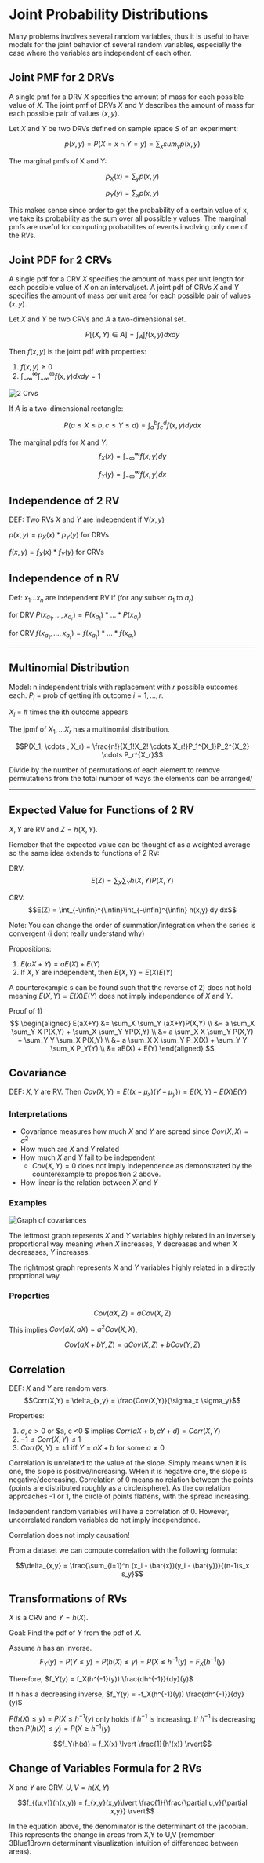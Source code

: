 # Joint Probability Distributions
Many problems involves several random variables, thus it is useful to have models for the joint behavior of several random variables, especially the case where the variables are independent of each other.

## Joint PMF for 2 DRVs
A single pmf for a DRV $X$ specifies the amount of mass for each possible value of $X$. The joint pmf of DRVs $X$ and $Y$ describes the amount of mass for each possible pair of values $(x,y)$. 

Let $X$ and $Y$ be two DRVs defined on sample space $S$ of an experiment:

$$p(x,y) = P(X = x \cap Y = y) = \sum_x sum_y p(x,y)$$

The marginal pmfs of X and Y:

$$p_X(x) = \sum_y p(x,y)$$

$$p_Y(y) = \sum_x p(x,y)$$

This makes sense since order to get the probability of a certain value of x, we take its probability as the sum over all possible y values. The marginal pmfs are useful for computing probabilites of events involving only one of the RVs.

## Joint PDF for 2 CRVs
A single pdf for a CRV $X$ specifies the amount of mass per unit length for each possible value of $X$ on an interval/set. A joint pdf of CRVs $X$ and $Y$ specifies the amount of mass per unit area for each possible pair of values $(x,y)$. 

Let $X$ and $Y$ be two CRVs and $A$ a two-dimensional set.

$$P[(X,Y) \in A] = \int_A \int f(x,y)dx dy$$

Then $f(x,y)$ is the joint pdf with properties:
1) $f(x,y) \geq 0$
2) $\int_{-\infty}^\infty \int_{-\infty}^\infty f(x,y) dx dy = 1$

![2 Crvs](./static/crv2-pdf.png)

If $A$ is a two-dimensional rectangle:

$$P(a \leq X \leq b, c \leq Y \leq d) = \int_a^b \int_c^d f(x,y)dy dx$$
 
The marginal pdfs for $X$ and $Y$:
$$f_X(x) = \int_{-\infty}^{\infty} f(x,y) dy $$

$$f_Y(y) = \int_{-\infty}^{\infty} f(x,y) dx $$

## Independence of 2 RV

DEF: Two RVs $X$ and $Y$ are independent if $\forall (x,y)$ 

$p(x,y) = p_X(x)*p_Y(y)$ for DRVs

$f(x,y) = f_X(x)*f_Y(y)$ for CRVs

## Independence of n RV
Def: $x_1 ... x_n$ are independent RV if (for any subset $a_1$ to $a_r$) 

for DRV $P(x_{a_1}, ..., x_{a_r}) = P(x_{a_1}) * ... *P(x_{a_r})$

for CRV $f(x_{a_1}, ..., x_{a_r}) = f(x_{a_1}) * ... *f(x_{a_r})$

---
## Multinomial Distribution
Model: n independent trials with replacement with $r$ possible outcomes each. $P_i$ = prob of getting ith outcome $i = 1, ..., r$.

$X_i$ = # times the ith outcome appears

The jpmf of $X_1 ,... X_r$ has a multinomial distribution. 

$$P(X_1, \cdots , X_r) = \frac{n!}{X_1!X_2! \cdots X_r!}P_1^{X_1}P_2^{X_2} \cdots P_r^{X_r}$$ 

Divide by the number of permutations of each element to remove permutations from the total number of ways the elements can be arranged/

---
## Expected Value for Functions of 2 RV
$X, Y$ are RV and $Z = h(X,Y)$.

Remeber that the expected value can be thought of as a weighted average so the same idea extends to functions of 2 RV:

DRV: 
$$E(Z) = \sum_X \sum_Y h(X,Y)P(X,Y)$$

CRV: 
$$E(Z) = \int_{-\infin}^{\infin}\int_{-\infin}^{\infin} h(x,y) dy dx$$

Note: You can change the order of summation/integration when the series is convergent (i dont really understand why)

Propositions:
1) $E(aX + Y) = aE(X) + E(Y)$
2) If $X,Y$ are independent, then $E(X,Y) = E(X)E(Y)$

A counterexample s can be found such that the reverse of 2) does not hold meaning $E(X,Y) = E(X)E(Y)$ does not imply independence of $X$ and $Y$. 


Proof of 1)
$$
\begin{aligned}
 E(aX+Y) &= \sum_X \sum_Y (aX+Y)P(X,Y) \\
    &= a \sum_X \sum_Y X P(X,Y) + \sum_X \sum_Y YP(X,Y) \\
    &= a \sum_X  X \sum_Y P(X,Y) + \sum_Y Y \sum_X P(X,Y) \\
    &= a \sum_X  X \sum_Y P_X(X) + \sum_Y Y \sum_X P_Y(Y) \\
    &= aE(X) + E(Y)
\end{aligned}
$$


 ## Covariance
 DEF: $X,Y$ are RV. Then $Cov(X,Y) = E((x- \mu_x)(Y-\mu_y)) = E(X,Y) - E(X)E(Y)$

### Interpretations
- Covariance measures how much $X$ and $Y$ are spread since $Cov(X,X) = \sigma^2$
- How much are $X$ and $Y$ related
- How much $X$ and $Y$ fail to be independent 
    - $Cov(X,Y) = 0$ does not imply independence as demonstrated by the counterexample to proposition 2 above.
- How linear is the relation between $X$ and $Y$

### Examples
![Graph of covariances](./static/covariance.jpg)

The leftmost graph reprsents $X$ and $Y$ variables highly related in an inversely proportional way meaning when $X$ increases, $Y$ decreases and when $X$ decresases, $Y$ increases.

The rightmost graph represents $X$ and $Y$ variables highly related in a directly proprtional way.

### Properties
$$Cov(aX,Z) = aCov(X,Z)$$

This implies $Cov(aX,aX) = a^2Cov(X,X)$.

$$Cov(aX + bY, Z) =  aCov(X,Z) + bCov(Y,Z)$$

## Correlation
DEF: $X$ and $Y$ are random vars.  
$$Corr(X,Y) = \delta_{x,y} = \frac{Cov(X,Y)}{\sigma_x \sigma_y}$$

Properties:
1) $a,c > 0$ or $a, c <0 $ implies $Corr(aX+b, cY+d) = Corr(X,Y)$
2) $-1 \leq Corr(X,Y) \leq 1$
3) $Corr(X,Y) = \pm 1$ iff $Y = aX +b$ for some $a \neq 0$

Correlation is unrelated to the value of the slope.
Simply means when it is one, the slope is positive/increasing. WHen it is negative one, the slope is negative/decreasing. Correlation of 0 means no relation between the points (points are distributed roughly as a circle/sphere). As the correlation approaches -1 or 1, the circle of points flattens, with the spread increasing.

Independent random variables will have a correlation of 0.
However, uncorrelated random variables do not imply independence.

Correlation does not imply causation!

From a dataset we can compute correlation with the following formula:

$$\delta_{x,y}  = \frac{\sum_{i=1}^n (x_i - \bar{x})(y_i - \bar{y})}{(n-1)s_x s_y}$$


## Transformations of RVs
$X$ is a CRV and $Y = h(X)$.

Goal: Find the pdf of $Y$ from the pdf of $X$.

Assume $h$ has an inverse.
$$F_Y(y) = P(Y \leq y) = P(h(X) \leq y) = P(X \leq h^{-1}(y) = F_X(h^{-1}(y)$$ 

Therefore, $f_Y(y) = f_X(h^{-1}(y)) \frac{dh^{-1}}{dy}(y)$

If h has a decreasing inverse, $f_Y(y) = -f_X(h^{-1}(y)) \frac{dh^{-1}}{dy}(y)$

$P(h(X) \leq y) = P(X \leq h^{-1}(y)$ only holds if $h^{-1}$ is increasing. If $h^{-1}$ is decreasing then $P(h(X) \leq y) = P(X \geq h^{-1}(y)$

$$f_Y(h(x)) = f_X(x) \lvert \frac{1}{h'(x)} \rvert$$

## Change of Variables Formula for 2 RVs
$X$ and $Y$ are CRV. 
$U, V = h(X, Y)$

$$f_{(u,v)}(h(x,y)) = f_{x,y}(x,y)\lvert \frac{1}{\frac{\partial u,v}{\partial x,y}} \rvert$$

In the equation above, the denominator is the determinant of the jacobian. This represents the change in areas from X,Y to U,V (remember 3Blue1Brown determinant visualization intuition of differencec between areas).